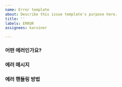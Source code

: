 ```yaml
---
name: Error template
about: Describe this issue template's purpose here.
title: ''
labels: ERROR
assignees: karuiner

---
```


### 어떤 에러인가요?

### 에러 메시지

### 에러 핸들링 방법
